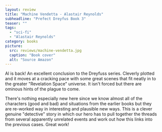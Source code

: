 ```yaml
---
layout: review
title: "Machine Vendetta - Alastair Reynolds"
subheadline: "Prefect Dreyfus Book 3"
teaser: ""
tags:
  - "sci-fi"
  - "Alastair Reynolds"
category: books
picture:
  src: reviews/machine-vendetta.jpg
  caption: "Book cover"
  alt: "Source Amazon"
---
```

Al is back! An excellent conclusion to the Dreyfuss series. Cleverly plotted and it moves
at a cracking pace with some great scenes that fit neatly in to the greater
"Revelation Space" universe. It isn't forced but there are ominous hints of the plague to
come.

There's nothing especially new here since we know almost all of the characters (good and
bad) and situations from the earlier books but they are re-worked way in interesting
and plausible new ways. This is a clever genuine "detective" story in which our hero
has to pull together the threads from several apparently unrelated events and
work out how this links into the previous cases. Great work!
